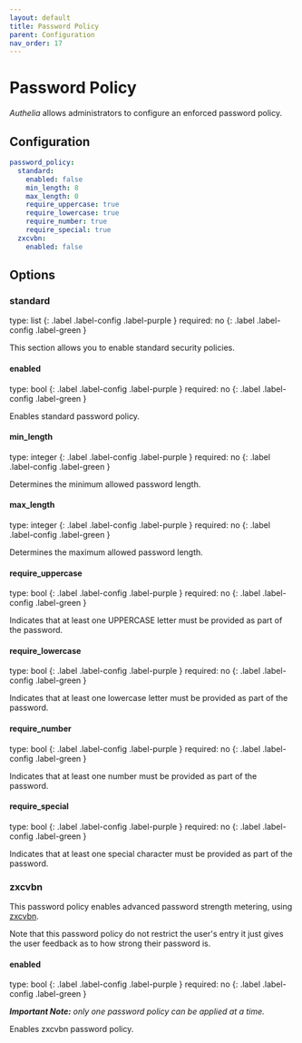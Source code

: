 ```yaml
---
layout: default
title: Password Policy
parent: Configuration
nav_order: 17
---
```


# Password Policy

_Authelia_ allows administrators to configure an enforced password policy.

## Configuration

```yaml
password_policy:
  standard:
    enabled: false 
    min_length: 8
    max_length: 0
    require_uppercase: true
    require_lowercase: true
    require_number: true
    require_special: true
  zxcvbn:
    enabled: false
```

## Options

### standard
<div markdown="1">
type: list
{: .label .label-config .label-purple } 
required: no
{: .label .label-config .label-green }
</div>

This section allows you to enable standard security policies.

#### enabled
<div markdown="1">
type: bool
{: .label .label-config .label-purple } 
required: no
{: .label .label-config .label-green }
</div>

Enables standard password policy.

#### min_length
<div markdown="1">
type: integer
{: .label .label-config .label-purple } 
required: no
{: .label .label-config .label-green }
</div>

Determines the minimum allowed password length.

#### max_length
<div markdown="1">
type: integer
{: .label .label-config .label-purple } 
required: no
{: .label .label-config .label-green }
</div>

Determines the maximum allowed password length.

#### require_uppercase
<div markdown="1">
type: bool
{: .label .label-config .label-purple } 
required: no
{: .label .label-config .label-green }
</div>

Indicates that at least one UPPERCASE letter must be provided as part of the password.

#### require_lowercase
<div markdown="1">
type: bool
{: .label .label-config .label-purple } 
required: no
{: .label .label-config .label-green }
</div>

Indicates that at least one lowercase letter must be provided as part of the password.

#### require_number
<div markdown="1">
type: bool
{: .label .label-config .label-purple } 
required: no
{: .label .label-config .label-green }
</div>

Indicates that at least one number must be provided as part of the password.

#### require_special
<div markdown="1">
type: bool
{: .label .label-config .label-purple } 
required: no
{: .label .label-config .label-green }
</div>

Indicates that at least one special character must be provided as part of the password.

### zxcvbn

This password policy enables advanced password strength metering, using [zxcvbn](https://github.com/dropbox/zxcvbn).

Note that this password policy do not restrict the user's entry it just gives the user feedback as to how strong their
password is.

#### enabled
<div markdown="1">
type: bool
{: .label .label-config .label-purple } 
required: no
{: .label .label-config .label-green }
</div>

_**Important Note:** only one password policy can be applied at a time._

Enables zxcvbn password policy.


